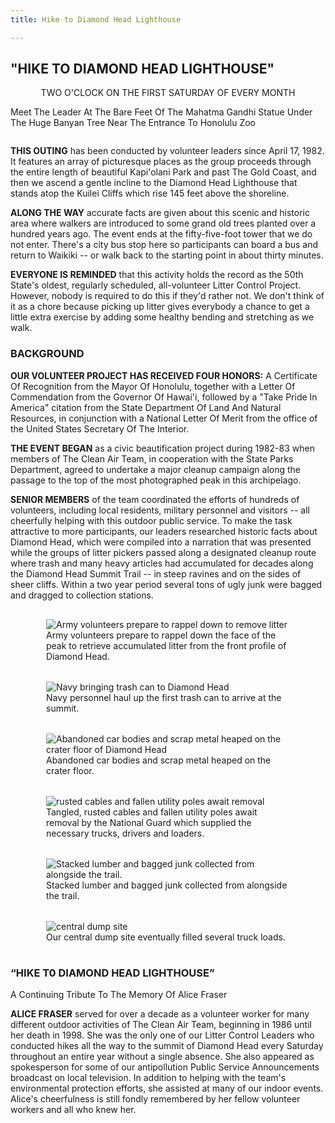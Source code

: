 ```yaml
---
title: Hike to Diamond Head Lighthouse

---
```

<script>
  import DocumentWrapper from '../../../components/DocumentWrapper.svelte'
</script>

<DocumentWrapper component="linesLogo" doubleBorder={true}>

## "HIKE TO DIAMOND HEAD LIGHTHOUSE"

<div class="centered">
TWO O'CLOCK ON THE FIRST SATURDAY OF EVERY MONTH

Meet The Leader At The Bare Feet Of The Mahatma Gandhi Statue Under The Huge Banyan Tree Near The Entrance To Honolulu Zoo
</div>
<!-- TODO: 4 dots -->

**THIS OUTING** has been conducted by volunteer leaders since April 17, 1982. It features an array of picturesque places as the group proceeds through the entire length of beautiful Kapi'olani Park and past The Gold Coast, and then we ascend a gentle incline to the Diamond Head Lighthouse that stands atop the Kuilei Cliffs which rise 145 feet above the shoreline.

**ALONG THE WAY** accurate facts are given about this scenic and historic area where walkers are introduced to some grand old trees planted over a hundred years ago. The event ends at the fifty-five-foot tower that we do not enter. There's a city bus stop here so participants can board a bus and return to Waikiki -- or walk back to the starting point in about thirty minutes.

**EVERYONE IS REMINDED** that this activity holds the record as the 50th State's oldest, regularly scheduled, all-volunteer Litter Control Project. However, nobody is required to do this if they'd rather not. We don't think of it as a chore because picking up litter gives everybody a chance to get a little extra exercise by adding some healthy bending and stretching as we walk.

### BACKGROUND

**OUR VOLUNTEER PROJECT HAS RECEIVED FOUR HONORS:** A Certificate Of Recognition from the Mayor Of Honolulu, together with a Letter Of Commendation from the Governor Of Hawai'i, followed by a "Take Pride In America" citation from the State Department Of Land And Natural Resources, in conjunction with a National Letter Of Merit from the office of the United States Secretary Of The Interior.

**THE EVENT BEGAN** as a civic beautification project during 1982-83 when members of The Clean Air Team, in cooperation with the State Parks Department, agreed to undertake a major cleanup campaign along the passage to the top of the most photographed peak in this archipelago.

**SENIOR MEMBERS** of the team coordinated the efforts of hundreds of volunteers, including local residents, military personnel and visitors -- all cheerfully helping with this outdoor public service. To make the task attractive to more participants, our leaders researched historic facts about Diamond Head, which were compiled into a narration that was presented while the groups of litter pickers passed along a designated cleanup route where trash and many heavy articles had accumulated for decades along the Diamond Head Summit Trail -- in steep ravines and on the sides of sheer cliffs. Within a two year period several tons of ugly junk were bagged and dragged to collection stations.

<section id="pictures">
<figure>
<img src="diamond-head/army-volunteers-at-diamond-head.png" alt="Army volunteers prepare to rappel down to remove litter">
<figcaption>
Army volunteers prepare to rappel down the face of the peak to
retrieve accumulated litter from the front profile of Diamond Head.
</figcaption>
</figure>

<figure>
<img src="diamond-head/navy-bringing-trash-can.png" alt="Navy bringing trash can to Diamond Head">
<figcaption>
Navy personnel haul up the first trash can to arrive at the summit.
</figcaption>
</figure>

<figure>
<img src="diamond-head/scrap-metal-on-crater-floor.png" alt="Abandoned car bodies and scrap metal heaped on the crater floor of Diamond Head">
<figcaption>
Abandoned car bodies and scrap metal heaped on the crater floor.
</figcaption>
</figure>

<figure>
<img src="diamond-head/trash-utility-poles-and-cables.png" alt="rusted cables and fallen utility poles await removal">
<figcaption>
Tangled, rusted cables and fallen utility poles await removal by
the National Guard which supplied the necessary trucks, drivers and loaders.
</figcaption>
</figure>

<figure>
<img src="diamond-head/lumber-and-trash-bags.png" alt="Stacked lumber and bagged junk collected from alongside the trail.">
<figcaption>
Stacked lumber and bagged junk collected from alongside the trail.
</figcaption>
</figure>

<figure>
<img src="diamond-head/central-dump-site.png" alt="central dump site">
<figcaption>
Our central dump site eventually filled several truck loads.
</figcaption>
</figure>
</section>

### “HIKE T0 DIAMOND HEAD LIGHTHOUSE”
A Continuing Tribute To The Memory Of Alice Fraser

 

**ALICE FRASER** served for over a decade as a volunteer worker for many different
outdoor activities of The Clean Air Team, beginning in 1986 until her death in
1998. She was the only one of our Litter Control Leaders who conducted hikes
all the way to the summit of Diamond Head every Saturday throughout an entire
year without a single absence. She also appeared as spokesperson for some of
our antipollution Public Service Announcements broadcast on local television.
In addition to helping with the team's environmental protection efforts, she
assisted at many of our indoor events. Alice's cheerfulness is still fondly
remembered by her fellow volunteer workers and all who knew her.

</DocumentWrapper>

<style>
  div.centered {
    display: flex;
    flex-direction: column;
    justify-content: center;
    align-items: center;
  }

  figure {
    width: 390px;
    margin: 1rem;
  }

  figure img {
    max-width: 100%;
  }

  #pictures {
    display: flex;
    flex-wrap: wrap;
    justify-content: center;
  }
</style>